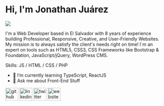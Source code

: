# Hi, I'm Jonathan Juárez

<!--
**HackMort/HackMort** is a ✨ _special_ ✨ repository because its `README.md` (this file) appears on your GitHub profile.

Here are some ideas to get you started:

- 🔭 I’m currently working on ...
- 🌱 I’m currently learning ...
- 👯 I’m looking to collaborate on ...
- 🤔 I’m looking for help with ...
- 💬 Ask me about ...
- 📫 How to reach me: ...
- 😄 Pronouns: ...
- ⚡ Fun fact: ...
-->

![](https://media-exp1.licdn.com/dms/image/C4E16AQFeuZTK3uFwzg/profile-displaybackgroundimage-shrink_350_1400/0/1652302738513?e=1658361600&v=beta&t=wg6XqC9lV3S2hAGnK08pLPJxiQgx_cIlFve9l74pEmk)

I'm a Web Developer based in El Salvador with 8 years of experience building Professional, Responsive, Creative, and User-Friendly Websites. My mission is to always satisfy the client's needs right on time! I´m an expert on tools such as HTML5, CSS3, CSS Frameworks like Bootstrap & Foundation, JavaScript/jQuery, WordPress CMS.

Skills: JS / HTML / CSS / PHP

- 🌱 I’m currently learning TypeScript, ReactJS 
- 💬 Ask me about Front-End Stuff 


[<img src='https://cdn.jsdelivr.net/npm/simple-icons@3.0.1/icons/github.svg' alt='github' height='40'>](https://github.com/HackMort)  [<img src='https://cdn.jsdelivr.net/npm/simple-icons@3.0.1/icons/linkedin.svg' alt='linkedin' height='40'>](https://www.linkedin.com/in/jonathan-juarez-fe/)  [<img src='https://cdn.jsdelivr.net/npm/simple-icons@3.0.1/icons/twitter.svg' alt='twitter' height='40'>](https://twitter.com/https://twitter.com/HackMort_)  [<img src='https://cdn.jsdelivr.net/npm/simple-icons@3.0.1/icons/icloud.svg' alt='website' height='40'>](http://jonathanjuarez.com/)  
